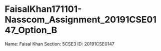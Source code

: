 # FaisalKhan171101-Nasscom_Assignment_20191CSE0147_Option_B
Name: Faisal Khan
Section: 5CSE3
ID: 20191CSE0147

